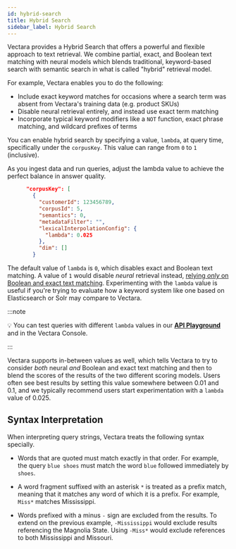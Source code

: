 ```yaml
---
id: hybrid-search
title: Hybrid Search
sidebar_label: Hybrid Search
---
```


Vectara provides a Hybrid Search that offers a powerful and flexible approach 
to text retrieval. We combine partial, exact, and Boolean text matching with 
neural models which blends traditional, keyword-based search with 
semantic search in what is called "hybrid" retrieval model.

For example, Vectara enables you to do the following:
- Include exact keyword matches for occasions where a search
term was absent from Vectara's training data (e.g. product SKUs)
- Disable neural retrieval entirely, and instead use exact term matching
- Incorporate typical keyword modifiers like a `NOT` function, exact phrase
matching, and wildcard prefixes of terms

You can enable hybrid search by specifying a value, `lambda`, at
query time, specifically under the `corpusKey`. This value can range 
from `0` to `1` (inclusive).

As you ingest data and run queries, adjust the lambda
value to achieve the perfect balance in answer quality. 

```json
      "corpusKey": [
        {
          "customerId": 123456789,
          "corpusId": 5,
          "semantics": 0,
          "metadataFilter": "",
          "lexicalInterpolationConfig": {
            "lambda": 0.025
          },
          "dim": []
        }
```

The default value of `lambda` is `0`, which disables exact and Boolean text
matching. A value of `1` would disable _neural_ retrieval instead, [relying _only_ on
Boolean and exact text matching](/docs/learn/enable-keyword-text-matching). Experimenting with 
the `lambda` value is useful if you're trying to evaluate how a keyword system like one based on 
Elasticsearch or Solr may compare to Vectara.

:::note

:bulb:
You can test queries with different `lambda` values in 
our [**API Playground**](/docs/rest-api/query) and in the Vectara Console.

:::

Vectara supports in-between values as well, which tells Vectara to try to
consider _both_ neural _and_ Boolean and exact text matching and then to blend
the scores of the results of the two different scoring models. Users often see
best results by setting this value somewhere between 0.01 and 0.1, and we
typically recommend users start experimentation with a `lambda` value of 0.025.

## Syntax Interpretation

When interpreting query strings, Vectara treats the following syntax specially.

* Words that are quoted must match exactly in that order. For example, the
query `blue shoes` must match the word `blue` followed immediately by `shoes`.

* A word fragment suffixed with an asterisk `*` is treated as a prefix match, 
meaning that it matches any word of which it is a prefix. For example, 
`Miss*` matches Mississippi.

* Words prefixed with a minus `-` sign are excluded from the results. To extend 
on the previous example, `-Mississippi` would exclude results referencing the 
Magnolia State. Using `-Miss*` would exclude references to both 
Mississippi and Missouri.